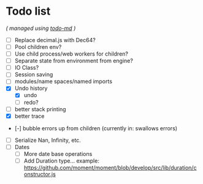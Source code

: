 # Todo list

_\( managed using [todo-md](https://github.com/Hypercubed/todo-md) \)_

- [ ] Replace decimal.js with Dec64?
- [ ] Pool children env?
- [ ] Use child process/web workers for children?
- [ ] Separate state from environment from engine?
- [ ] IO Class?
- [ ] Session saving
- [ ] modules/name spaces/named imports
- [x] Undo history
  - [x] undo
  - [ ] redo?
- [ ] better stack printing
- [x] better trace
- [-] bubble errors up from children (currently in: swallows errors)
- [ ] Serialize Nan, Infinity, etc.
- [ ] Dates
  - [ ] More date base operations
  - [ ] Add Duration type... example: https://github.com/moment/moment/blob/develop/src/lib/duration/constructor.js
